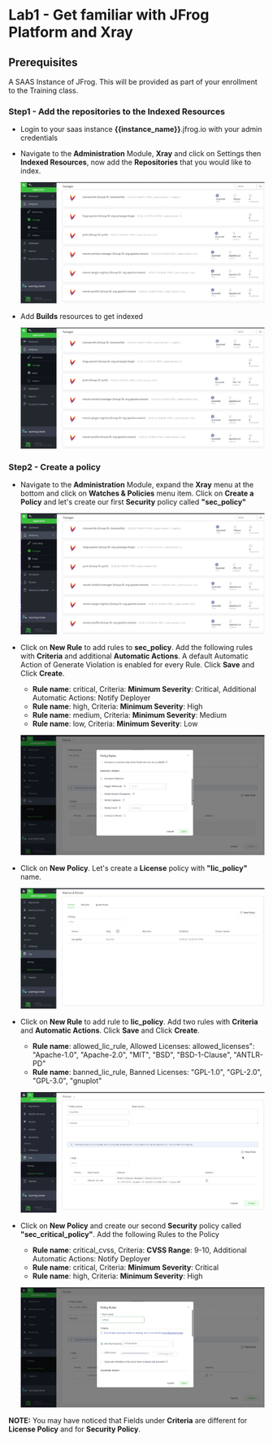 # Lab1 - Get familiar with JFrog Platform and Xray

## Prerequisites
A SAAS Instance of JFrog. This will be provided as part of your enrollment to the Training class.

### Step1 - Add the repositories to the Indexed Resources

- Login to your saas instance **{{instance_name}}**.jfrog.io with  your admin credentials

- Navigate to the **Administration** Module, **Xray** and click on Settings then **Indexed Resources**, now add the **Repositories** that you would like to index.

  ![Index Repositories](images/1-1.gif)
 
- Add **Builds** resources to get indexed
  
  ![Index Builds](images/1-2.gif)

### Step2 - Create a policy 

- Navigate to the **Administration** Module, expand the **Xray** menu at the bottom and click on **Watches & Policies** menu item. Click on **Create a Policy** and let's create our first **Security** policy called **"sec_policy"**
  
  ![Security Policy](images/1-3.gif)

- Click on **New Rule** to add rules to **sec_policy**. Add the following rules with **Criteria** and additional **Automatic Actions**. A default Automatic Action of Generate Violation is enabled for every Rule. Click **Save** and Click **Create**.
  * **Rule name**: critical, Criteria: **Minimum Severity**: Critical, Additional Automatic Actions: Notify Deployer
  * **Rule name**: high, Criteria: **Minimum Severity**: High
  * **Rule name**: medium, Criteria: **Minimum Severity**: Medium
  * **Rule name**: low, Criteria: **Minimum Severity**: Low
  
  ![Security Policy Rules](images/1-4.gif)

- Click on **New Policy**. Let's create a **License** policy with **"lic_policy"** name.
 
  ![License Policy](images/1-5.gif)

- Click on **New Rule** to add rule to **lic_policy**. Add two rules with **Criteria** and **Automatic Actions**. Click **Save** and Click **Create**.
  * **Rule name**: allowed_lic_rule, Allowed Licenses: allowed_licenses": "Apache-1.0", "Apache-2.0", "MIT", "BSD", "BSD-1-Clause", "ANTLR-PD"
  * **Rule name**: banned_lic_rule, Banned Licenses: "GPL-1.0", "GPL-2.0", "GPL-3.0", "gnuplot"
  
  ![License Policy Rules](images/1-6.gif)

- Click on **New Policy** and create our second **Security** policy called **"sec_critical_policy"**. Add the following Rules to the Policy
  * **Rule name**: critical_cvss, Criteria: **CVSS Range**: 9-10, Additional Automatic Actions: Notify Deployer
  * **Rule name**: critical, Criteria: **Minimum Severity**: Critical
  * **Rule name**: high, Criteria: **Minimum Severity**: High
 
  ![Security Policy and Rules](images/1-7.gif)
  
**NOTE:** You may have noticed that Fields under **Criteria** are different for **License Policy** and for **Security Policy**.  





